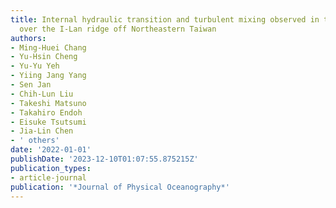 ```yaml
---
title: Internal hydraulic transition and turbulent mixing observed in the Kuroshio
  over the I-Lan ridge off Northeastern Taiwan
authors:
- Ming-Huei Chang
- Yu-Hsin Cheng
- Yu-Yu Yeh
- Yiing Jang Yang
- Sen Jan
- Chih-Lun Liu
- Takeshi Matsuno
- Takahiro Endoh
- Eisuke Tsutsumi
- Jia-Lin Chen
- ' others'
date: '2022-01-01'
publishDate: '2023-12-10T01:07:55.875215Z'
publication_types:
- article-journal
publication: '*Journal of Physical Oceanography*'
---
```

